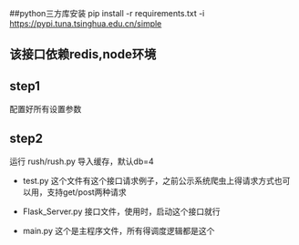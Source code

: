 ##python三方库安装
pip install -r requirements.txt -i https://pypi.tuna.tsinghua.edu.cn/simple
## 该接口依赖redis,node环境
## step1
配置好所有设置参数
## step2 
运行 rush/rush.py 导入缓存，默认db=4

- test.py 这个文件有这个接口请求例子，之前公示系统爬虫上得请求方式也可以用，支持get/post两种请求

- Flask_Server.py 接口文件，使用时，启动这个接口就行

- main.py 这个是主程序文件，所有得调度逻辑都是这个











